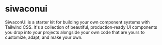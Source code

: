 # siwaconui
SiwaconUI is a starter kit for building your own component systems with Tailwind CSS. It's a collection of beautiful, production-ready UI components you drop into your projects alongside your own code that are yours to customize, adapt, and make your own.
